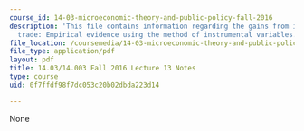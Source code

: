 ```yaml
---
course_id: 14-03-microeconomic-theory-and-public-policy-fall-2016
description: 'This file contains information regarding the gains from international
  trade: Empirical evidence using the method of instrumental variables.'
file_location: /coursemedia/14-03-microeconomic-theory-and-public-policy-fall-2016/0f7ffdf98f7dc053c20b02dbda223d14_MIT14_03F16_lec13.pdf
file_type: application/pdf
layout: pdf
title: 14.03/14.003 Fall 2016 Lecture 13 Notes
type: course
uid: 0f7ffdf98f7dc053c20b02dbda223d14

---
```

None